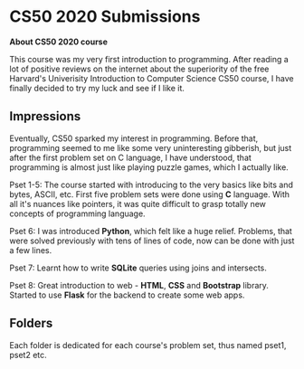 
# CS50 2020 Submissions

**About CS50 2020 course**

This course was my very first introduction to programming. After reading a lot of positive reviews on the internet about the superiority of the free Harvard's Univerisity Introduction to Computer Science CS50 course, I have finally decided to try my luck and see if I like it.

## Impressions

Eventually, CS50 sparked my interest in programming. Before that, programming seemed to me like some very uninteresting gibberish, but just after the first problem set on C language, I have understood, that programming is almost just like playing puzzle games, which I actually like.

Pset 1-5: The course started with introducing to the very basics like bits and bytes, ASCII, etc. First five problem sets were done using **C** language. With all it's nuances like pointers, it was quite difficult to grasp totally new concepts of programming language.

Pset 6: I was introduced **Python**, which felt like a huge relief. Problems, that were solved previously with tens of lines of code, now can be done with just a few lines.

Pset 7: Learnt how to write **SQLite** queries using joins and intersects.

Pset 8: Great introduction to web - **HTML**, **CSS** and **Bootstrap** library. Started to use **Flask** for the backend to create some web apps.

## Folders

Each folder is dedicated for each course's problem set, thus named pset1, pset2 etc.
